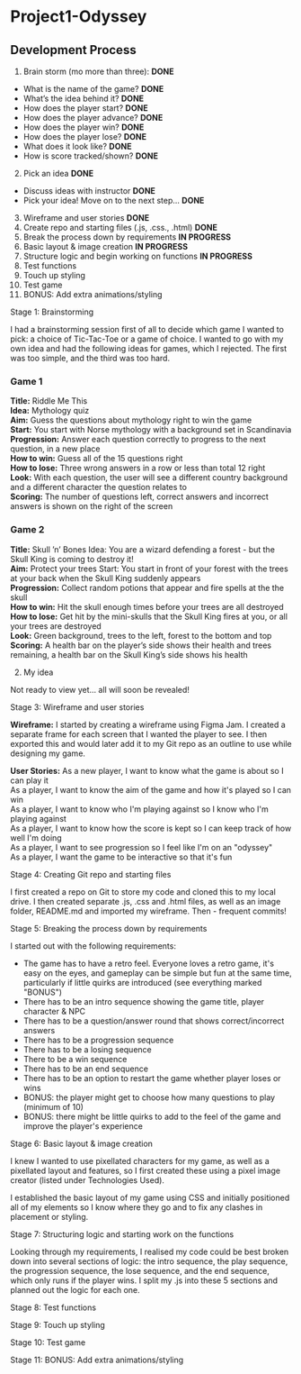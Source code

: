 # Project1-Odyssey

## Development Process

1. Brain storm (mo more than three): **DONE**
 - What is the name of the game? **DONE**
 - What’s the idea behind it? **DONE**
 - How does the player start? **DONE**
 - How does the player advance? **DONE**
 - How does the player win? **DONE**
 - How does the player lose? **DONE**
 - What does it look like? **DONE**
 - How is score tracked/shown? **DONE**
2. Pick an idea **DONE**
 - Discuss ideas with instructor **DONE**
 - Pick your idea! Move on to the next step… **DONE**
3. Wireframe and user stories **DONE**
4. Create repo and starting files (.js, .css., .html) **DONE**
5. Break the process down by requirements **IN PROGRESS**  
6. Basic layout & image creation **IN PROGRESS**
7. Structure logic and begin working on functions **IN PROGRESS**
8. Test functions
9. Touch up styling
10. Test game
11. BONUS: Add extra animations/styling

Stage 1: Brainstorming  

I had a brainstorming session first of all to decide which game I wanted to pick: a choice of Tic-Tac-Toe or a game of choice. I wanted to go with my own idea and had the following ideas for games, which I rejected. The first was too simple, and the third was too hard.

### Game 1
**Title:** Riddle Me This  
**Idea:** Mythology quiz  
**Aim:** Guess the questions about mythology right to win the game  
**Start:** You start with Norse mythology with a background set in Scandinavia  
**Progression:** Answer each question correctly to progress to the next question, in a new place  
**How to win:** Guess all of the 15 questions right  
**How to lose:** Three wrong answers in a row or less than total 12 right  
**Look:** With each question, the user will see a different country background and a different character the question relates to  
**Scoring:** The number of questions left, correct answers and incorrect answers is shown on the right of the screen

### Game 2
**Title:** Skull ’n’ Bones
Idea: You are a wizard defending a forest - but the Skull King is coming to destroy it!  
**Aim:** Protect your trees
Start: You start in front of your forest with the trees at your back when the Skull King suddenly appears  
**Progression:** Collect random potions that appear and fire spells at the the skull  
**How to win:** Hit the skull enough times before your trees are all destroyed 
**How to lose:** Get hit by the mini-skulls that the Skull King fires at you, or all your trees are destroyed  
**Look:** Green background, trees to the left, forest to the bottom and top  
**Scoring:** A health bar on the player’s side shows their health and trees remaining, a health bar on the Skull King’s side shows his health

2. My idea  

Not ready to view yet... all will soon be revealed!

<!-- ### Game 2
**Title:** Odyssey  
**Idea:** You wake up in the Underworld - and you don’t know who you are! Oh no! You don’t belong here at all! You have to get home!  
**Aim:** Get to the other side of the River Styx 
**Start:** You start next to a gate on the banks of the River Styx - the portal to get out is on the other side. The Ferry Man wants you to guess your name to allow you to cross.  
**Progression:** For each correct guess you move forward across the river  
**How to win:** Guess the letters in your name before your guesses run out  
**How to lose:** Fail to solve the puzzle in enough moves and you will be trapped in the Underworld forever  
**Look:** Player is next to a gate on the shore on the right of the screen, background is starry sky, cave ceiling look at the top, the river on the bottom, the Ferry Man is in the boat next to the shore on the right of the screen, the portal is on the left of the screen  
**Scoring:** The number of guesses left is shown on the bottom of the screen, number of spaces left to cross the river is next to this -->

Stage 3: Wireframe and user stories  

**Wireframe:** I started by creating a wireframe using Figma Jam. I created a separate frame for each screen that I wanted the player to see. I then exported this and would later add it to my Git repo as an outline to use while designing my game.  

**User Stories:** As a new player, I want to know what the game is about so I can play it  
As a player, I want to know the aim of the game and how it's played so I can win  
As a player, I want to know who I'm playing against so I know who I'm playing against  
As a player, I want to know how the score is kept so I can keep track of how well I'm doing  
As a player, I want to see progression so I feel like I'm on an "odyssey"  
As a player, I want the game to be interactive so that it's fun  

Stage 4: Creating Git repo and starting files  

I first created a repo on Git to store my code and cloned this to my local drive. I then created separate .js, .css and .html files, as well as an image folder, README.md and imported my wireframe. Then - frequent commits!

Stage 5: Breaking the process down by requirements  

I started out with the following requirements:  

- The game has to have a retro feel. Everyone loves a retro game, it's easy on the eyes, and gameplay can be simple but fun at the same time, particularly if little quirks are introduced (see everything marked "BONUS")
- There has to be an intro sequence showing the game title, player character & NPC
- There has to be a question/answer round that shows correct/incorrect answers
- There has to be a progression sequence
- There has to be a losing sequence
- There to be a win sequence
- There has to be an end sequence
- There has to be an option to restart the game whether player loses or wins
- BONUS: the player might get to choose how many questions to play (minimum of 10)
- BONUS: there might be little quirks to add to the feel of the game and improve the player's experience

Stage 6: Basic layout & image creation

I knew I wanted to use pixellated characters for my game, as well as a pixellated layout and features, so I first created these using a pixel image creator (listed under Technologies Used).

I established the basic layout of my game using CSS and initially positioned all of my elements so I know where they go and to fix any clashes in placement or styling.

Stage 7: Structuring logic and starting work on the functions

Looking through my requirements, I realised my code could be best broken down into several sections of logic: the intro sequence, the play sequence, the progression sequence, the lose sequence, and the end sequence, which only runs if the player wins. I split my .js into these 5 sections and planned out the logic for each one.  

Stage 8: Test functions  

Stage 9: Touch up styling  

Stage 10: Test game  

Stage 11: BONUS: Add extra animations/styling  


<!-- Create a repository on github enterprise for your project
Clone it to the projects folder on your computer
Add an HTML, CSS, and JS file to the folder
Connect the CSS and JS file to your HTML file and test that they all work
Build the most basic version of your website board in HTML and CSS (very little styling, just a first version)
Write the pseudocode for website logic as comments in your JS file
Choose the correct data type for how your website board should be represented in JS
Add jQuery to your HTML file if you would like to use it instead of vanilla JavScript.
Begin working on the [user stories], 1 at a time
Deploy your application to github pages

!!! Deadline for development !!!
Thursday 25th 9am

Technical requirements
Separate HTML, CSS and JS files
KISS and DRY programming
JS and/or jQuery for DOM manipulation
Deploy online for world to see
Semantic markup for HTML and CSS
Well-formatted, well-commented code
ReadME
List technologies used
Link to wireframes and stories
Document your planning and tella story about your development process + problem-solving strategy
List unsolved problems and bugs that would be fixed in future iterations
Describe how you solved for the winner
Describe how some of your favourite functions work
Projects are due on Friday, 26th Aug 2022 at 10:30am!

Mandatory deliverables
A working website built by me
A Git repo with link to the hosted, working website in the URL section of my Github repo and at least daily commits
A README.md with explanations of the technologies used, the approach taken, installation instructions, unsolved problems, any other useful information etc.
Projects will be submitted by Google Sheet
A 5 minute presentation in which you answer the following questions:
What is the website about?
Is there any information you think might help us understand what you built?
What features did you include
Make sure to include any “new” features, stuff not covered in class
What was the most difficult part of the project?
What was your favourite part of the project to work on?
What would you like to add next? -->









